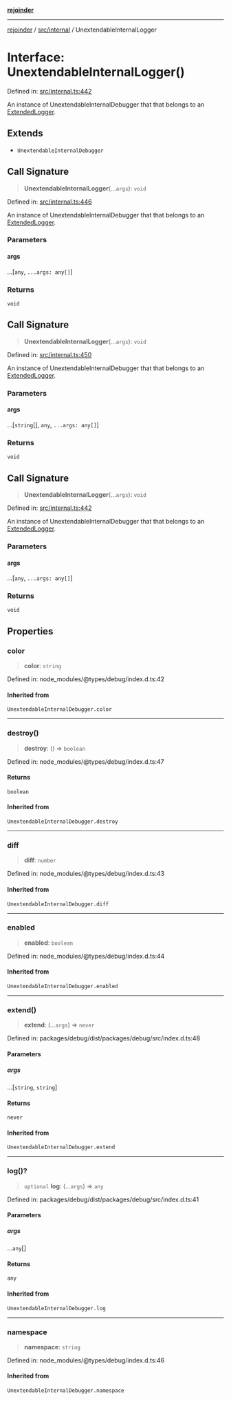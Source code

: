[**rejoinder**](../../../README.md)

***

[rejoinder](../../../README.md) / [src/internal](../README.md) / UnextendableInternalLogger

# Interface: UnextendableInternalLogger()

Defined in: [src/internal.ts:442](https://github.com/Xunnamius/rejoinder/blob/2e193401f811190578a6daed325a2ddce540538d/src/internal.ts#L442)

An instance of UnextendableInternalDebugger that that belongs to an
[ExtendedLogger](ExtendedLogger.md).

## Extends

- `UnextendableInternalDebugger`

## Call Signature

> **UnextendableInternalLogger**(...`args`): `void`

Defined in: [src/internal.ts:446](https://github.com/Xunnamius/rejoinder/blob/2e193401f811190578a6daed325a2ddce540538d/src/internal.ts#L446)

An instance of UnextendableInternalDebugger that that belongs to an
[ExtendedLogger](ExtendedLogger.md).

### Parameters

#### args

...\[`any`, `...args: any[]`\]

### Returns

`void`

## Call Signature

> **UnextendableInternalLogger**(...`args`): `void`

Defined in: [src/internal.ts:450](https://github.com/Xunnamius/rejoinder/blob/2e193401f811190578a6daed325a2ddce540538d/src/internal.ts#L450)

An instance of UnextendableInternalDebugger that that belongs to an
[ExtendedLogger](ExtendedLogger.md).

### Parameters

#### args

...\[`string`[], `any`, `...args: any[]`\]

### Returns

`void`

## Call Signature

> **UnextendableInternalLogger**(...`args`): `void`

Defined in: [src/internal.ts:442](https://github.com/Xunnamius/rejoinder/blob/2e193401f811190578a6daed325a2ddce540538d/src/internal.ts#L442)

An instance of UnextendableInternalDebugger that that belongs to an
[ExtendedLogger](ExtendedLogger.md).

### Parameters

#### args

...\[`any`, `...args: any[]`\]

### Returns

`void`

## Properties

### color

> **color**: `string`

Defined in: node\_modules/@types/debug/index.d.ts:42

#### Inherited from

`UnextendableInternalDebugger.color`

***

### destroy()

> **destroy**: () => `boolean`

Defined in: node\_modules/@types/debug/index.d.ts:47

#### Returns

`boolean`

#### Inherited from

`UnextendableInternalDebugger.destroy`

***

### diff

> **diff**: `number`

Defined in: node\_modules/@types/debug/index.d.ts:43

#### Inherited from

`UnextendableInternalDebugger.diff`

***

### enabled

> **enabled**: `boolean`

Defined in: node\_modules/@types/debug/index.d.ts:44

#### Inherited from

`UnextendableInternalDebugger.enabled`

***

### extend()

> **extend**: (...`args`) => `never`

Defined in: packages/debug/dist/packages/debug/src/index.d.ts:48

#### Parameters

##### args

...\[`string`, `string`\]

#### Returns

`never`

#### Inherited from

`UnextendableInternalDebugger.extend`

***

### log()?

> `optional` **log**: (...`args`) => `any`

Defined in: packages/debug/dist/packages/debug/src/index.d.ts:41

#### Parameters

##### args

...`any`[]

#### Returns

`any`

#### Inherited from

`UnextendableInternalDebugger.log`

***

### namespace

> **namespace**: `string`

Defined in: node\_modules/@types/debug/index.d.ts:46

#### Inherited from

`UnextendableInternalDebugger.namespace`
